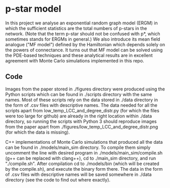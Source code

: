 # p-star model
In this project we analyse an exponential random graph model (ERGM) in which the sufficient statistics are the total numbers of p-stars in the network. (Note that the term p-star should not be confused with p*, which sometimes stands for ERGMs in general.) We also introduce its mean field analogue ("MF model") defined by the Hamiltonian which depends solely on the powers of connectance. It turns out that MF model can be solved using the PDE-based techniques and these analytical results are in excellent agreement with Monte Carlo simulations implemented in this repo.

[comment]: <> (For better understanding see my PhD thesis available at ..., and https://github.com/OlegRS/ERGMs.)

## Code
Images from the paper stored in ./figures directory were produced using the Python scripts which can be found in ./scripts directory with the same names. Most of these scripts rely on the data stored in ./data directory in the form of .csv files with descriptive names. The data needed for all the scripts apart from low_temp_LCC_and_degree_distr.py (for which the files were too large for github) are already in the right location within ./data directory, so running the scripts with Python 3 should reproduce images from the paper apart from ./figures/low_temp_LCC_and_degree_distr.png (for which the data is missing). 

C++ implementations of Monte Carlo simulations that produced all the data can be found in ./models/main_sim directory. To compile them simply uncomment the line with desired program in ./models/main_sim/compile.sh (g++ can be replaced with clang++), cd to ./main_sim directory, and run "./compile.sh". After compilation cd to ./models/bin (which will be created by the compile.sh), and execute the binary form there. The data in the form of .csv files with descriptive names will be saved somewhere in ./data directory (see the code to find out where exactly).
